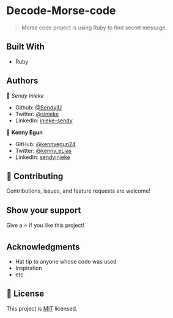 # Decode-Morse-code

> Morse code project is using Ruby to find secret message.

## Built With

- Ruby

## Authors

👤 _Sendy Inieke_

- Github: [@SendyIU](https://github.com/uisendy)
- Twitter: [@sinieke](https://twitter.com/sinieke)
- LinkedIn: [inieke-sendy](https://www.linkedin.com/in/inieke-sendy-129b57ab/)

👤 **Kenny Egun**

- GitHub: [@kennyegun24](https://github.com/kennyegun24)
- Twitter: [@kenny_eLias](https://twitter.com/kenny_eLias)
- LinkedIn: [sendyinieke](https://www.linkedin.com/in/linkediin/)

## 🤝 Contributing

Contributions, issues, and feature requests are welcome!

## Show your support

Give a ⭐️ if you like this project!

## Acknowledgments

- Hat tip to anyone whose code was used
- Inspiration
- etc

## 📝 License

This project is [MIT](./MIT) licensed.
